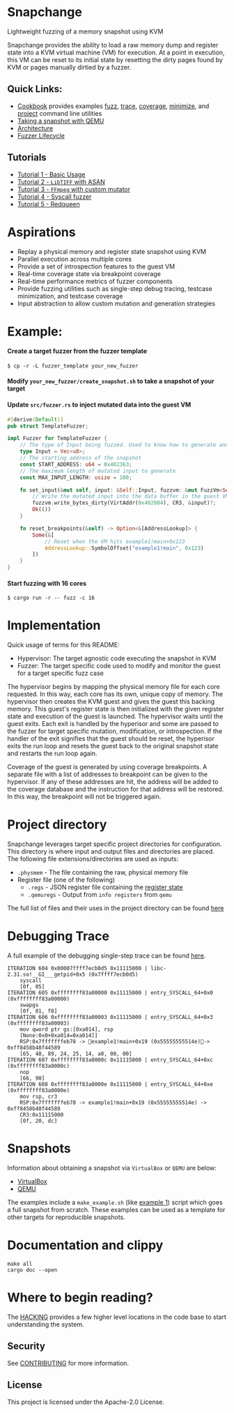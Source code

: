 # Snapchange

Lightweight fuzzing of a memory snapshot using KVM

Snapchange provides the ability to load a raw memory dump and register state into a
KVM virtual machine (VM) for execution. At a point in execution, this VM can be reset to its initial
state by resetting the dirty pages found by KVM or pages manually dirtied by a
fuzzer.

## Quick Links:

* [Cookbook](./docs/COOKBOOK.md) provides examples [fuzz](./docs/COOKBOOK.md#fuzz-commands), [trace](./docs/COOKBOOK.md#trace-commands), [coverage](./docs/COOKBOOK.md#coverage-commands), [minimize](./docs/COOKBOOK.md#minimize-commands), and [project](./docs/COOKBOOK.md#project-commands) command line utilities
* [Taking a snapshot with QEMU](./qemu_snapshot/README.md)
* [Architecture](./docs/ARCHITECTURE.md)
* [Fuzzer Lifecycle](./docs/FUZZ_FUNCTION_LIFECYCLE.md)

## Tutorials

* [Tutorial 1 - Basic Usage](./examples/01_getpid/README.md)
* [Tutorial 2 - `LibTIFF` with ASAN](./examples/02_libtiff/README.md)
* [Tutorial 3 - `FFmpeg` with custom mutator](./examples/03_ffmpeg_custom_mutator/README.md)
* [Tutorial 4 - Syscall fuzzer](./examples/04_syscall_fuzzer/README.md)
* [Tutorial 5 - Redqueen](./examples/05_redqueen/README.md)

# Aspirations

* Replay a physical memory and register state snapshot using KVM
* Parallel execution across multiple cores
* Provide a set of introspection features to the guest VM
* Real-time coverage state via breakpoint coverage
* Real-time performance metrics of fuzzer components
* Provide fuzzing utilities such as single-step debug tracing, testcase minimization, and testcase coverage
* Input abstraction to allow custom mutation and generation strategies

# Example:

#### Create a target fuzzer from the fuzzer template

```console
$ cp -r -L fuzzer_template your_new_fuzzer
```

#### Modify `your_new_fuzzer/create_snapshot.sh` to take a snapshot of your target

#### Update `src/fuzzer.rs` to inject mutated data into the guest VM

```rust
#[derive(Default)]
pub struct TemplateFuzzer;

impl Fuzzer for TemplateFuzzer {
    // The type of Input being fuzzed. Used to know how to generate and mutate useful inputs.
    type Input = Vec<u8>;
    // The starting address of the snapshot
    const START_ADDRESS: u64 = 0x402363;
    // The maximum length of mutated input to generate
    const MAX_INPUT_LENGTH: usize = 100;

    fn set_input(&mut self, input: &Self::Input, fuzzvm: &mut FuzzVm<Self>) -> Result<()> {
        // Write the mutated input into the data buffer in the guest VM
        fuzzvm.write_bytes_dirty(VirtAddr(0x402004), CR3, &input)?;
        Ok(())
    }

    fn reset_breakpoints(&self) -> Option<&[AddressLookup]> {
        Some(&[
            // Reset when the VM hits example1!main+0x123
            AddressLookup::SymbolOffset("example1!main", 0x123)
        ])
    }
}
```

#### Start fuzzing with 16 cores

```console
$ cargo run -r -- fuzz -c 16
```


# Implementation

Quick usage of terms for this README:

* Hypervisor: The target agnostic code executing the snapshot in KVM
* Fuzzer:     The target specific code used to modify and monitor the guest for a target
              specific fuzz case

The hypervisor begins by mapping the physical memory file for each core requested. In
this way, each core has its own, unique copy of memory. The hypervisor then creates the
KVM guest and gives the guest this backing memory. This guest's register state is then
initialized with the given register state and execution of the guest is launched. The
hypervisor waits until the guest exits. Each exit is handled by the hyperisor and some
are passed to the fuzzer for target specific mutation, modification, or introspection. If
the handler of the exit signifies that the guest should be reset, the hyperisor exits the
run loop and resets the guest back to the original snapshot state and restarts the run
loop again.

Coverage of the guest is generated by using coverage breakpoints.  A separate file with a 
list of addresses to breakpoint can be given to the hypervisor. If any of these addresses 
are hit, the address will be added to the coverage database and the instruction for that 
address will be restored. In this way, the breakpoint will not be triggered again.

# Project directory

Snapchange leverages target specific project directories for configuration. This directory
is where input and output files and directories are placed. The following file
extensions/directories are used as inputs:

* `.physmem`    - The file containing the raw, physical memory file
* Register file (one of the following)
    - `.regs` - JSON register file containing the [register state](./docs/REGISTER.md)
    - `.qemuregs` - Output from `info registers` from `qemu`

The full list of files and their uses in the project directory can be found [here](./docs/PROJECT_DIRECTORY.md)

# Debugging Trace

A full example of the debugging single-step trace can be found [here](./docs/DEBUG_TRACE.md).

```
ITERATION 604 0x00007ffff7ecb0d5 0x11115000 | libc-2.31.so!__GI___getpid+0x5 (0x7ffff7ecb0d5)              
    syscall 
    [0f, 05]
ITERATION 605 0xffffffff83a00000 0x11115000 | entry_SYSCALL_64+0x0 (0xffffffff83a00000)                    
    swapgs 
    [0f, 01, f8]
ITERATION 606 0xffffffff83a00003 0x11115000 | entry_SYSCALL_64+0x3 (0xffffffff83a00003)                    
    mov qword ptr gs:[0xa014], rsp 
    [None:0x0+0xa014=0xa014]] 
    RSP:0x7fffffffeb78 -> example1!main+0x19 (0x55555555514e)-> 0xff8458b48f44589
    [65, 48, 89, 24, 25, 14, a0, 00, 00]
ITERATION 607 0xffffffff83a0000c 0x11115000 | entry_SYSCALL_64+0xc (0xffffffff83a0000c)                    
    nop 
    [66, 90]
ITERATION 608 0xffffffff83a0000e 0x11115000 | entry_SYSCALL_64+0xe (0xffffffff83a0000e)                    
    mov rsp, cr3 
    RSP:0x7fffffffeb78 -> example1!main+0x19 (0x55555555514e) -> 0xff8458b48f44589
    CR3:0x11115000
    [0f, 20, dc]
```

# Snapshots

Information about obtaining a snapshot via `VirtualBox` or `QEMU` are below:

* [VirtualBox](./docs/VIRTUALBOX_SNAPSHOT.md)
* [QEMU](./qemu_snapshot/README.md)

The examples include a `make_example.sh` (like [example 1](./examples/01_getpid/make_example.sh)) script which goes a full snapshot from scratch. These
examples can be used as a template for other targets for reproducible snapshots.

# Documentation and clippy

```
make all
cargo doc --open
```

# Where to begin reading?

The [HACKING](./HACKING.md) provides a few higher level locations in the code base to start
understanding the system.

## Security

See [CONTRIBUTING](CONTRIBUTING.md#security-issue-notifications) for more information.

## License

This project is licensed under the Apache-2.0 License.
